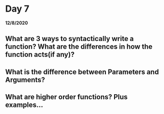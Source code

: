 # Day 7
__12/8/2020__

## What are 3 ways to syntactically write a function? What are the differences in how the function acts(if any)?

## What is the difference between Parameters and Arguments?

## What are higher order functions? Plus examples...